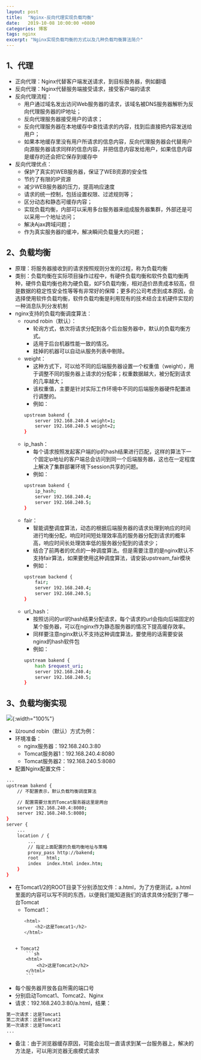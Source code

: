 ```yaml
---
layout: post
title:  "Nginx-反向代理实现负载均衡"
date:   2019-10-08 10:00:00 +0800
categories: 博客
tags: nginx
excerpt: "Nginx实现负载均衡的方式以及几种负载均衡算法简介"
---
```


## 1、代理
+ 正向代理：Nginx代替客户端发送请求，到目标服务器，例如翻墙
+ 反向代理：Nginx代替服务端接受请求，接受客户端的请求
+ 反向代理流程：
    + 用户通过域名发出访问Web服务器的请求，该域名被DNS服务器解析为反向代理服务器的IP地址；
    + 反向代理服务器接受用户的请求；
    + 反向代理服务器在本地缓存中查找请求的内容，找到后直接把内容发送给用户；
    + 如果本地缓存里没有用户所请求的信息内容，反向代理服务器会代替用户向源服务器请求同样的信息内容，并把信息内容发给用户，如果信息内容是缓存的还会把它保存到缓存中
+ 反向代理优点：
    + 保护了真实的WEB服务器，保证了WEB资源的安全性
    + 节约了有限的IP资源
    + 减少WEB服务器的压力，提高响应速度
    + 请求的统一控制，包括设置权限、过滤规则等；
    + 区分动态和静态可缓存内容；
    + 实现负载均衡，内部可以采用多台服务器来组成服务器集群，外部还是可以采用一个地址访问；
    + 解决Ajax跨域问题；
    + 作为真实服务器的缓冲，解决瞬间负载量大的问题； 

## 2、负载均衡
+ 原理：将服务器接收到的请求按照规则分发的过程，称为负载均衡
+ 类别：负载均衡在实际项目操作过程中，有硬件负载均衡和软件负载均衡两种，硬件负载均衡也称为硬负载，如F5负载均衡，相对造价昂贵成本较高，但是数据的稳定性安全性等等有非常好的保障；更多的公司考虑到成本原因，会选择使用软件负载均衡，软件负载均衡是利用现有的技术结合主机硬件实现的一种消息队列分发机制
+ nginx支持的负载均衡调度算法：
    + round robin（默认）：
        + 轮询方式，依次将请求分配到各个后台服务器中，默认的负载均衡方式。 
        + 适用于后台机器性能一致的情况。 
        + 挂掉的机器可以自动从服务列表中剔除。
    + weight：
        + 这种方式下，可以给不同的后端服务器设置一个权重值（weight），用于调整不同的服务器上请求的分配率；权重数据越大，被分配到请求的几率越大；
        + 该权重值，主要是针对实际工作环境中不同的后端服务器硬件配置进行调整的。
        + 例如：
        ```sh
        upstream bakend {    
            server 192.168.240.4 weight=1;    
            server 192.168.240.5 weight=2;    
        } 
        ``` 
    + ip_hash：
        + 每个请求按照发起客户端的ip的hash结果进行匹配，这样的算法下一个固定ip地址的客户端总会访问到同一个后端服务器，这也在一定程度上解决了集群部署环境下session共享的问题。
        + 例如：
        ```sh
        upstream bakend {    
            ip_hash;    
            server 192.168.240.4;    
            server 192.168.240.5;    
        }  
        ```
    + fair：
        + 智能调整调度算法，动态的根据后端服务器的请求处理到响应的时间进行均衡分配，响应时间短处理效率高的服务器分配到请求的概率高，响应时间长处理效率低的服务器分配到的请求少；
        + 结合了前两者的优点的一种调度算法。但是需要注意的是nginx默认不支持fair算法，如果要使用这种调度算法，请安装upstream_fair模块
        + 例如：
        ```sh
        upstream backend {      
            fair;    
            server 192.168.240.4;    
            server 192.168.240.5; 
        }
        ```
    + url_hash：
        + 按照访问的url的hash结果分配请求，每个请求的url会指向后端固定的某个服务器，可以在nginx作为静态服务器的情况下提高缓存效率。
        + 同样要注意nginx默认不支持这种调度算法，要使用的话需要安装nginx的hash软件包  
        + 例如：
        ```sh
        upstream bakend {
            hash $request_uri;
            server 192.168.240.4;    
            server 192.168.240.5;
        }
        ```

## 3、负载均衡实现
![]({{site.url}}/assets/20191008_01/0.png){:width="100%"} 
+ 以round robin（默认）方式为例：  
+ 环境准备：
    + nginx服务器：192.168.240.3:80
    + Tomcat服务器1：192.168.240.4:8080
    + Tomcat服务器2：192.168.240.5:8080
+ 配置Nginx配置文件：
```sh
...
upstream bakend {
    // 不配置表示，默认负载均衡调度算法

    // 配置需要分发的Tomcat服务器这里是两台
    server 192.168.240.4:8080;
    server 192.168.240.5:8080;
}
server {
    ...
    location / {
        ...
        // 指定上面配置的负载均衡地址与策略
        proxy_pass http://bakend;
        root   html;
        index  index.html index.htm;
    }
}
``` 
+ 在Tomcat1/2的ROOT目录下分别添加文件：a.html，为了方便测试，a.html里面的内容可以写不同的东西，以便我们能知道我们的请求具体分配到了哪一台Tomcat 
    + Tomcat1：
        ```sh
        <html>
            <h2>这是Tomcat1</h2>
        </html>
    ```

    + Tomcat2
        ```sh
        <html>
            <h2>这是Tomcat2</h2>
        </html>
        ```
+ 每个服务器开放各自所需的端口号
+ 分别启动Tomcat1、Tomcat2、Nginx 
+ 请求：192.168.240.3:80/a.html，结果：
```sh
第一次请求：这是Tomcat1
第二次请求：这是Tomcat2
第一次请求：这是Tomcat1
...
```    
+ 备注：由于浏览器缓存原因，可能会出现一直请求到某一台服务器上，解决的方法是，可以用浏览器无痕模式请求  
